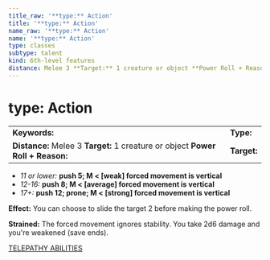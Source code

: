 ```yaml
---
title_raw: '**type:** Action'
title: '**type:** Action'
name_raw: '**type:** Action'
name: '**type:** Action'
type: classes
subtype: talent
kind: 6th-level features
distance: Melee 3 **Target:** 1 creature or object **Power Roll + Reason:**
---
```


# **type:** Action

|                                                                                 |             |
| :------------------------------------------------------------------------------ | :---------- |
| **Keywords:**                                                                   | **Type:**   |
| **Distance:** Melee 3 **Target:** 1 creature or object **Power Roll + Reason:** | **Target:** |

- *11 or lower:* **push 5; M \< \[weak\] forced movement is vertical**
- *12-16:* **push 8; M \< \[average\] forced movement is vertical**
- *17+:* **push 12; prone; M \< \[strong\] forced movement is vertical**

**Effect:** You can choose to slide the target 2 before making the power roll.

**Strained:** The forced movement ignores stability. You take 2d6 damage and you're weakened (save ends).

[TELEPATHY ABILITIES](./Telepathy%20Abilities/Telepathy%20Abilities.md)
